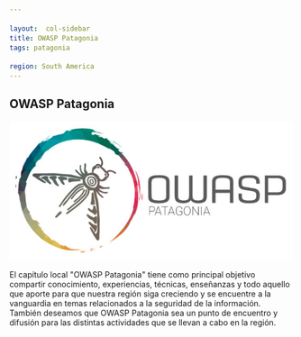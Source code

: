 ```yaml
---

layout:  col-sidebar
title: OWASP Patagonia
tags: patagonia

region: South America
---
```


## OWASP Patagonia 
![Patagonia](assets/images/OWASP-Patagonia.jpg)

El capítulo local "OWASP Patagonia" tiene como principal objetivo compartir conocimiento, experiencias, técnicas, enseñanzas y todo aquello que aporte para que nuestra región siga creciendo y se encuentre a la vanguardia en temas relacionados a la seguridad de la información. También deseamos que OWASP Patagonia sea un punto de encuentro y difusión para las distintas actividades que se llevan a cabo en la región.
